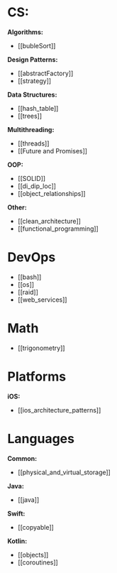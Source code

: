 # **CS:**

**Algorithms:**
- [[bubleSort]]

**Design Patterns:**
- [[abstractFactory]]
- [[strategy]]

**Data Structures:**
- [[hash_table]]
- [[trees]]

**Multithreading:**
- [[threads]]
- [[Future and Promises]]

**OOP:**
- [[SOLID]]
- [[di_dip_loc]]
- [[object_relationships]]

**Other:**
- [[clean_architecture]]
- [[functional_programming]]

# DevOps

- [[bash]]
- [[os]]
- [[raid]]
- [[web_services]]

# Math

- [[trigonometry]]

# Platforms

**iOS:**
- [[ios_architecture_patterns]]

# Languages

**Common:**
- [[physical_and_virtual_storage]]

**Java:**
- [[java]]

**Swift:**
- [[copyable]]

**Kotlin:**
- [[objects]]
- [[coroutines]]
